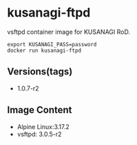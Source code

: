 # kusanagi-ftpd

vsftpd container image for KUSANAGI RoD.
```
export KUSANAGI_PASS=password
docker run kusanagi-ftpd
```

## Versions(tags)
- 1.0.7-r2

## Image Content
- Alpine Linux:3.17.2
- vsftpd: 3.0.5-r2

